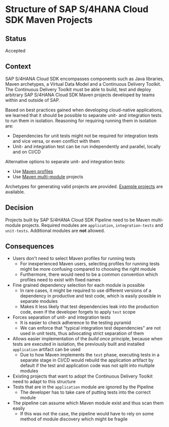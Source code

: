 # Structure of SAP S/4HANA Cloud SDK Maven Projects

## Status

Accepted

## Context

SAP S/4HANA Cloud SDK encompasses components such as Java libraries, Maven archetypes, a Virtual Data Model and a Continuous Delivery Toolkit.
The Continuous Delivery Toolkit must be able to build, test and deploy arbitrary SAP S/4HANA Cloud SDK Maven projects developed by teams within and outside of SAP.

Based on best practices gained when developing cloud-native applications, we learned that it should be possible to separate unit- and integration tests to run them in isolation.
Reasoning for requiring running them in isolation are:

* Dependencies for unit tests might not be required for integration tests and vice versa, or even conflict with them
* Unit- and integration test can be run independently and parallel, locally and on CI/CD

Alternative options to separate unit- and integration tests:

* Use [Maven profiles](https://maven.apache.org/guides/introduction/introduction-to-profiles.html)
* Use [Maven multi-module](https://maven.apache.org/guides/mini/guide-multiple-modules.html) projects

Archetypes for generating valid projects are provided.
[Example projects](https://github.com/sap/cloud-s4-sdk-examples) are available.

## Decision

Projects built by SAP S/4HANA Cloud SDK Pipeline need to be Maven multi-module projects.
Required modules are `application`, `integration-tests` and `unit-tests`.
Additional modules are **not** allowed.

## Consequences

* Users don't need to select Maven profiles for running tests
    * For inexperienced Maven users, selecting profiles for running tests might be more confusing compared to choosing the right module
    * Furthermore, there would need to be a common convention which profiles need to exist with fixed names
* Fine grained dependency selection for each module is possible
    * In rare cases, it might be required to use different versions of a dependency in productive and test code, which is easily possible in separate modules
    * Makes it less likely that test dependencies leak into the production code, even if the developer forgets to apply `test` scope
* Forces separation of unit- and integration tests
    * It is easier to check adherence to the testing pyramid
    * We can enforce that "typical integration test dependencies" are not used in unit tests, thus advocating strict separation of them
* Allows easier implementation of the _build once_ principle, because when tests are executed in isolation, the previously built and installed `application` artifact can be used
    * Due to how Maven implements the `test` phase, executing tests in a separate stage in CI/CD would rebuild the application artifact by default if the test and application code was not split into multiple modules
* Existing projects that want to adopt the Continuous Delivery Toolkit need to adapt to this structure
* Tests that are in the `application` module are ignored by the Pipeline
    * The developer has to take care of putting tests into the correct module
* The pipeline can assume which Maven module exist and thus scan them easily
   * If this was not the case, the pipeline would have to rely on some method of module discovery which might be fragile
